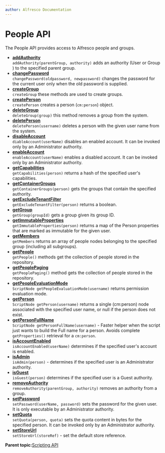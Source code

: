 ```yaml
---
author: Alfresco Documentation
---
```


# People API

The People API provides access to Alfresco people and groups.

-   **[addAuthority](../references/API-JS-addAuthority.md)**  
`addAuthority(parentGroup, authority)` adds an authority \(User or Group \) to the specified parent group.
-   **[changePassword](../references/API-JS-changePassword.md)**  
`changePassword(oldpassword, newpassword)` changes the password for the current user only when the old password is supplied.
-   **[createGroup](../references/API-JS-createGroup.md)**  
`createGroup` these methods are used to create groups.
-   **[createPerson](../references/API-JS-createPerson.md)**  
`createPerson` creates a person \(`cm:person`\) object.
-   **[deleteGroup](../references/API-JS-deleteGroup.md)**  
`deleteGroup(group)` this method removes a group from the system.
-   **[deletePerson](../references/API-JS-deletePerson.md)**  
`deletePerson(username)` deletes a person with the given user name from the system.
-   **[disableAccount](../references/API-JS-disableAccount.md)**  
`diableAccount(userName)` disables an enabled account. It can be invoked only by an Administrator authority.
-   **[enableAccount](../references/API-JS-enableAccount.md)**  
`enableAccount(userName)` enables a disabled account. It can be invoked only by an Administrator authority.
-   **[getCapabilities](../references/API-JS-getCapabilities.md)**  
`getCapabilities(person)` returns a hash of the specified user's capabilities.
-   **[getContainerGroups](../references/API-JS-getContainerGroups.md)**  
`getContainerGroups(person)` gets the groups that contain the specified authority.
-   **[getExcludeTenantFilter](../references/API-JS-getExcludeTenantFilter.md)**  
`getExcludeTenantFilter(person)` returns a boolean.
-   **[getGroup](../references/API-JS-people-getGroup.md)**  
`getGroup(groupId)` gets a group given its group ID.
-   **[getImmutableProperties](../references/API-JS-getImmutableProperties.md)**  
`getImmutableProperties(person)` returns a map of the Person properties that are marked as immutable for the given user.
-   **[getMembers](../references/API-JS-getMembers.md)**  
`getMembers` returns an array of people nodes belonging to the specified group \(including all subgroups\).
-   **[getPeople](../references/API-JS-getPeople.md)**  
`getPeople()` methods get the collection of people stored in the repository.
-   **[getPeoplePaging](../references/API-JS-getPeoplePaging.md)**  
`getPeoplePaging()` method gets the collection of people stored in the repository.
-   **[getPeopleEvaluationMode](../references/API-JS-getPermissionEvaluationMode.md)**  
`ScriptNode getPeopleEvaluationMode(username)` returns permission evaluation mode.
-   **[getPerson](../references/API-JS-getPerson.md)**  
`ScriptNode getPerson(username)` returns a single \(cm:person\) node associated with the specified user name, or null if the person does not exist.
-   **[getPersonFullName](../references/API-JS-getPersonFullName.md)**  
`ScriptNode getPersonFullName(username)` - Faster helper when the script just wants to build the Full name for a person. Avoids complete `getProperties()` retrieval for a `cm:person`.
-   **[isAccountEnabled](../references/API-JS-isAccountEnabled.md)**  
`isAccountEnabled(userName)` determines if the specified user's account is enabled.
-   **[isAdmin](../references/API-JS-isAdmin.md)**  
`isAdmin(person)` - determines if the specified user is an Administrator authority.
-   **[isGuest](../references/API-JS-isGuest.md)**  
`isGuest(person)` determines if the specified user is a Guest authority.
-   **[removeAuthority](../references/API-JS-removeAuthority.md)**  
`removeAuthority(parentGroup, authority)` removes an authority from a group.
-   **[setPassword](../references/API-JS-setPassword.md)**  
`setPassword(userName, password)` sets the password for the given user. It is only executable by an Administrator authority.
-   **[setQuota](../references/API-JS-setQuota.md)**  
`setQuota(person, quota)` sets the quota content in bytes for the specified person. It can be invoked only by an Administrator authority.
-   **[setStoreUrl](../references/API-JS-setStoreUrl.md)**  
`setStoreUrl(storeRef)` - set the default store reference.

**Parent topic:**[Scripting API](../references/API-JS-Scripting-API.md)

